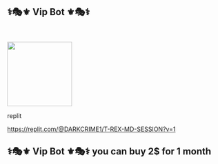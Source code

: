 ## ⚕️🎭⚜️ Vip Bot ⚜️🎭⚕️


<br><div align="left"><a href="https://dashboard.heroku.com/new?template=https://github.com/Dark-Max-Alpha/vipmaxka.git"><img src="https://i.ibb.co/WPRfjrZ/c6eb7d6b6606.png" width="150" ></a></div>


replit<br>

https://replit.com/@DARKCRIME1/T-REX-MD-SESSION?v=1

## ⚕️🎭⚜️ Vip Bot ⚜️🎭⚕️ you can buy 2$ for 1 month

